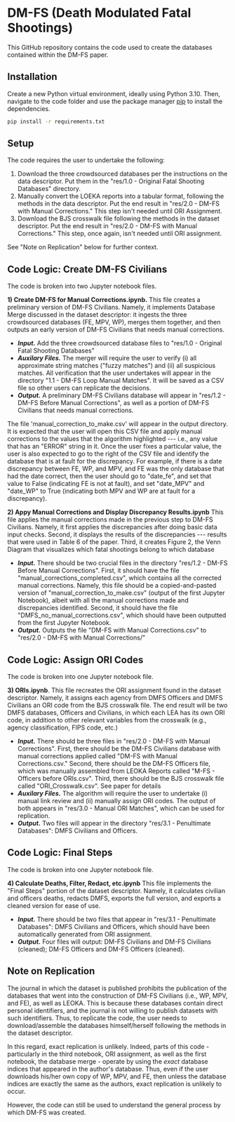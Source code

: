 # DM-FS (Death Modulated Fatal Shootings)

This GitHub repository contains the code used to create the databases contained within the DM-FS paper.

## Installation

Create a new Python virtual environment, ideally using Python 3.10. Then, navigate to the code folder and use the package manager [pip](https://pip.pypa.io/en/stable/) to install the dependencies.

```bash
pip install -r requirements.txt
```

## Setup

The code requires the user to undertake the following:
1. Download the three crowdsourced databases per the instructions on the data descriptor. Put them in the "res/1.0 - Original Fatal Shooting Databases" directory.
2. Manually convert the LOEKA reports into a tabular format, following the methods in the data descriptor. Put the end result in "res/2.0 - DM-FS with Manual Corrections." This step isn't needed until ORI Assignment.
3. Download the BJS crosswalk file following the methods in the dataset descriptor. Put the end result in "res/2.0 - DM-FS with Manual Corrections." This step, once again, isn't needed until ORI assignment.

See "Note on Replication" below for further context.

## Code Logic: Create DM-FS Civilians
The code is broken into two Jupyter notebook files.

**1) Create DM-FS for Manual Corrections.ipynb.** This file creates a preliminary version of DM-FS Civilians. Namely, it implements Database Merge discussed in the dataset descriptor: it ingests the three crowdsourced databases (FE, MPV, WP), merges them together, and then outputs an early version of DM-FS Civilians that needs manual corrections.

- ***Input.*** Add the three crowdsourced database files to "res/1.0 - Original Fatal Shooting Databases"
- ***Auxilary Files.*** The merger will require the user to verify (i) all approximate string matches ("fuzzy matches") and (ii) all suspicious matches. All verification that the user undertakes will appear in the directory "1.1 - DM-FS Loop Manual Matches". It will be saved as a CSV file so other users can replicate the decisions.
- ***Output.*** A preliminary DM-FS Civilians database will appear in "res/1.2 - DM-FS Before Manual Corrections", as well as a portion of DM-FS Civilians that needs manual corrections.

The file 'manual_correction_to_make.csv' will appear in the output directory. It is expected that the user will open this CSV file and apply manual corrections to the values that the algorithm highlighted --- i.e., any value that has an "ERROR" string in it. Once the user fixes a particular value, the user is also expected to go to the right of the CSV file and identify the database that is at fault for the discrepancy. For example, if there is a date discrepancy between FE, WP, and MPV, and FE was the only database that had the date correct, then the user should go to "date_fe", and set that value to False (indicating FE is not at fault), and set "date_MPV" and "date_WP" to True (indicating both MPV and WP are at fault for a discrepancy).



**2) Appy Manual Corrections and Display Discrepancy Results.ipynb** This file applies the manual corrections made in the previous step to DM-FS Civilians. Namely, it first applies the discrepancies after doing basic data input checks. Second, it displays the results of the discrepancies --- results that were used in Table 6 of the paper. Third, it creates Figure 2, the Venn Diagram that visualizes which fatal shootings belong to which database

- ***Input.*** There should be two crucial files in the directory "res/1.2 - DM-FS Before Manual Corrections". First, it should have the file "manual_corrections_completed.csv", which contains all the corrected manual corrections. Namely, this file should be a copied-and-pasted version of "manual_correction_to_make.csv" (output of the first Jupyter Notebook), albeit with all the manual corrections made and discrepancies identified. Second, it should have the file "DMFS_no_manual_corrections.csv", which should have been outputted from the first Jupyter Notebook.
- ***Output.*** Outputs the file "DM-FS with Manual Corrections.csv" to "res/2.0 - DM-FS with Manual Corrections/" 

## Code Logic: Assign ORI Codes
The code is broken into one Jupyter notebook file.

**3) ORIs.ipynb**. This file recreates the ORI assignment found in the dataset descriptor. Namely, it assigns each agency from DMFS Officers and DMFS Civilians an ORI code from the BJS crosswalk file. The end result will be two DMFS databases, Officers and Civilians, in which each LEA has its own ORI code, in addition to other relevant variables from the crosswalk (e.g., agency classification, FIPS code, etc.)

- ***Input.*** There should be three files in "res/2.0 - DM-FS with Manual Corrections". First, there should be the DM-FS Civilians database with manual corrections applied called "DM-FS with Manual Corrections.csv." Second, there should be the DM-FS Officers file, which was manually assembled from LEOKA Reports called "M-FS - Officers before ORIs.csv". Third, there should be the BJS crosswalk file called "ORI_Crosswalk.csv". See paper for details
- ***Auxilary Files.*** The algorithm will require the user to undertake (i) manual link review and (ii) manually assign ORI codes. The output of both appears in "res/3.0 - Manual ORI Matches", which can be used for replication.
- ***Output.*** Two files will appear in the directory "res/3.1 - Penultimate Databases": DMFS Civilians and Officers.


## Code Logic: Final Steps
The code is broken into one Jupyter notebook file.

**4) Calculate Deaths, Filter, Redact, etc.ipynb** This file implements the "Final Steps" portion of the dataset descriptor. Namely, it calculates civilian and officers deaths, redacts DMFS, exports the full version, and exports a cleaned version for ease of use.

- ***Input.*** There should be two files that appear in "res/3.1 - Penultimate Databases": DMFS Civilians and Officers, which should have been automatically generated from ORI assignment.
- ***Output.*** Four files will output: DM-FS Civilians and DM-FS Civilians (cleaned); DM-FS Officers and DM-FS Officers (cleaned).


## Note on Replication
The journal in which the dataset is published prohibits the publication of the databases that went into the construction of DM-FS Civilians (i.e., WP, MPV, and FE), as well as LEOKA. This is because these databases contain direct personal identifiers, and the journal is not willing to publish datasets with such identifiers. Thus, to replicate the code, the user needs to download/assemble the databases himself/herself following the methods in the dataset descriptor.

In this regard, exact replication is unlikely. Indeed, parts of this code - particularly in the third notebook, ORI assignment, as well as the first notebook, the database merge - operate by using the *exact* database indices that appeared in the author's database. Thus, even if the user downloads his/her own copy of WP, MPV, and FE, then unless the database indices are exactly the same as the authors, exact replication is unlikely to occur.

However, the code can still be used to understand the general process by which DM-FS was created.
